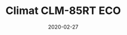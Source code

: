 ---
template: SingleClimt
title: Climat CLM-85RT ECO
status: Featured / Published
date: '2020-02-27'
featuredImage: https://brincadeira.co/products/list_climt_85rt_eco.png
price: R$2.690,00
excerpt: >-
  **Área climatizada:** De 60m² a 85m².
categories:
  - category: Venda
meta:
  description: Teste sua pontaria e derrube uma pessoa na piscina de bolinhas, ou seja corajoso para sentar na cadeirinha e ser derrubado.
  noindex: false
  title: Climat CLM-85RT ECO
---